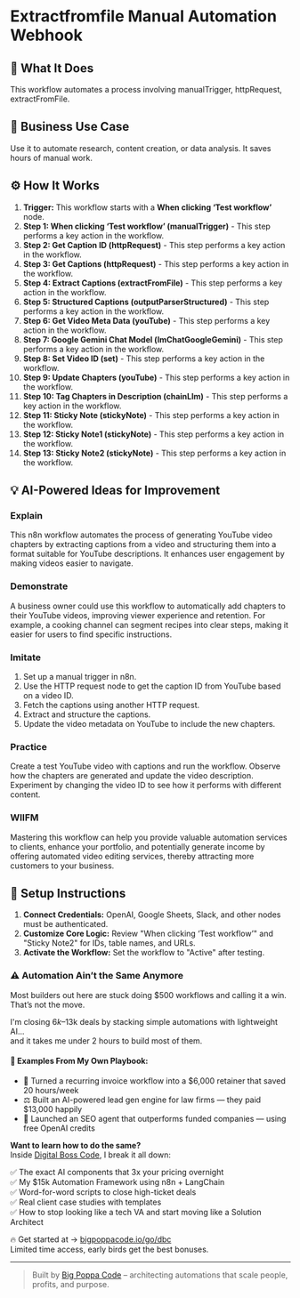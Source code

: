 # Extractfromfile Manual Automation Webhook

## 🚀 What It Does
This workflow automates a process involving manualTrigger, httpRequest, extractFromFile.

## 💼 Business Use Case
Use it to automate research, content creation, or data analysis. It saves hours of manual work.

## ⚙️ How It Works
1.  **Trigger:** This workflow starts with a **When clicking ‘Test workflow’** node.
2. **Step 1: When clicking ‘Test workflow’ (manualTrigger)** - This step performs a key action in the workflow.
3. **Step 2: Get Caption ID (httpRequest)** - This step performs a key action in the workflow.
4. **Step 3: Get Captions (httpRequest)** - This step performs a key action in the workflow.
5. **Step 4: Extract Captions (extractFromFile)** - This step performs a key action in the workflow.
6. **Step 5: Structured Captions (outputParserStructured)** - This step performs a key action in the workflow.
7. **Step 6: Get Video Meta Data (youTube)** - This step performs a key action in the workflow.
8. **Step 7: Google Gemini Chat Model (lmChatGoogleGemini)** - This step performs a key action in the workflow.
9. **Step 8: Set Video ID (set)** - This step performs a key action in the workflow.
10. **Step 9: Update Chapters (youTube)** - This step performs a key action in the workflow.
11. **Step 10: Tag Chapters in Description (chainLlm)** - This step performs a key action in the workflow.
12. **Step 11: Sticky Note (stickyNote)** - This step performs a key action in the workflow.
13. **Step 12: Sticky Note1 (stickyNote)** - This step performs a key action in the workflow.
14. **Step 13: Sticky Note2 (stickyNote)** - This step performs a key action in the workflow.

## 💡 AI-Powered Ideas for Improvement
### Explain
This n8n workflow automates the process of generating YouTube video chapters by extracting captions from a video and structuring them into a format suitable for YouTube descriptions. It enhances user engagement by making videos easier to navigate.

### Demonstrate
A business owner could use this workflow to automatically add chapters to their YouTube videos, improving viewer experience and retention. For example, a cooking channel can segment recipes into clear steps, making it easier for users to find specific instructions.

### Imitate
1. Set up a manual trigger in n8n.
2. Use the HTTP request node to get the caption ID from YouTube based on a video ID.
3. Fetch the captions using another HTTP request.
4. Extract and structure the captions.
5. Update the video metadata on YouTube to include the new chapters.

### Practice
Create a test YouTube video with captions and run the workflow. Observe how the chapters are generated and update the video description. Experiment by changing the video ID to see how it performs with different content.

### WIIFM
Mastering this workflow can help you provide valuable automation services to clients, enhance your portfolio, and potentially generate income by offering automated video editing services, thereby attracting more customers to your business.

## 🔧 Setup Instructions
1. **Connect Credentials:** OpenAI, Google Sheets, Slack, and other nodes must be authenticated.
2. **Customize Core Logic:** Review "When clicking ‘Test workflow’" and "Sticky Note2" for IDs, table names, and URLs.
3. **Activate the Workflow:** Set the workflow to "Active" after testing.

### ⚠️ Automation Ain’t the Same Anymore

Most builders out here are stuck doing $500 workflows and calling it a win.  
That’s not the move.  

I'm closing $6k–$13k deals by stacking simple automations with lightweight AI...  
and it takes me under 2 hours to build most of them.

#### 🧠 Examples From My Own Playbook:
- 🔁 Turned a recurring invoice workflow into a $6,000 retainer that saved 20 hours/week  
- ⚖️ Built an AI-powered lead gen engine for law firms — they paid $13,000 happily  
- 🚀 Launched an SEO agent that outperforms funded companies — using free OpenAI credits  

**Want to learn how to do the same?**  
Inside [Digital Boss Code](https://bigpoppacode.io/go/dbc), I break it all down:

✅ The exact AI components that 3x your pricing overnight  
✅ My $15k Automation Framework using n8n + LangChain  
✅ Word-for-word scripts to close high-ticket deals  
✅ Real client case studies with templates  
✅ How to stop looking like a tech VA and start moving like a Solution Architect  

🔥 Get started at → [bigpoppacode.io/go/dbc](https://bigpoppacode.io/go/dbc)  
Limited time access, early birds get the best bonuses.

---
> Built by [Big Poppa Code](https://bigpoppacode.io) – architecting automations that scale people, profits, and purpose.
